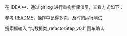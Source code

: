 在 IDEA 中，通过 git log 进行重构步骤演示，查看方式如下：

参考 [README](../README.md)，操作中记得多次、及时的运行测试 

搜索框输入 “纯数据类_refactorStep_v0.1” 回车确认